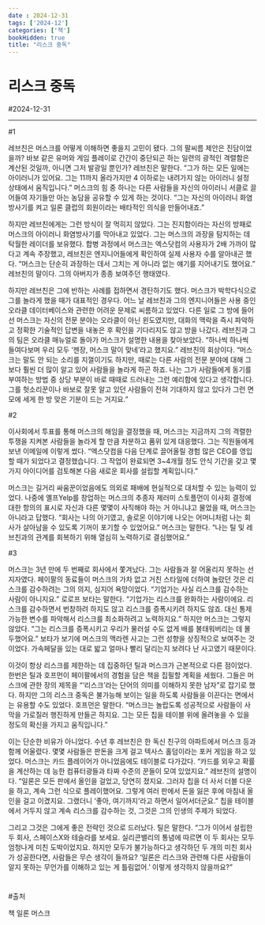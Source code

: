 ```yaml
---
date : 2024-12-31
tags: ['2024-12']
categories: ['책']
bookHidden: true
title: "리스크 중독"
---
```


# 리스크 중독

#2024-12-31

---

#1

레브친은 머스크를 어떻게 이해하면 좋을지 고민이 됐다. 그의 팔씨름 제안은 진담이었을까? 바보 같은 유머와 게임 플레이로 간간이 중단되곤 하는 일련의 광적인 격렬함은 계산된 것일까, 아니면 그저 발광일 뿐인가? 레브친은 말한다. “그가 하는 모든 일에는 아이러니가 있어요. 그는 11까지 올라가지만 4 이하로는 내려가지 않는 아이러니 설정 상태에서 움직입니다.” 머스크의 힘 중 하나는 다른 사람들을 자신의 아이러니 서클로 끌어들여 자기들만 아는 농담을 공유할 수 있게 하는 것이다. “그는 자신의 아이러니 화염방사기를 켜고 일론 클럽의 회원이라는 배타적인 의식을 만들어내죠.”

하지만 레브친에게는 그런 방식이 잘 먹히지 않았다. 그는 진지함이라는 자신의 방패로 머스크의 아이러니 화염방사기를 막아내고 있었다. 그는 머스크의 과장을 탐지하는 데 탁월한 레이더를 보유했다. 합병 과정에서 머스크는 엑스닷컴의 사용자가 2배 가까이 많다고 계속 주장했고, 레브친은 엔지니어들에게 확인하여 실제 사용자 수를 알아내곤 했다. “머스크는 단순히 과장하는 데서 그치는 게 아니라 없는 얘기를 지어내기도 했어요.” 레브친의 말이다. 그의 아버지가 종종 보여주던 행태였다.

하지만 레브친은 그에 반하는 사례를 접하면서 경탄하기도 했다. 머스크가 박학다식으로 그를 놀라게 했을 때가 대표적인 경우다. 어느 날 레브친과 그의 엔지니어들은 사용 중인 오라클 데이터베이스와 관련한 어려운 문제로 씨름하고 있었다. 다른 일로 그 방에 들어선 머스크는 자신의 전문 분야는 오라클이 아닌 윈도였지만, 대화의 맥락을 즉시 파악하고 정확한 기술적인 답변을 내놓은 후 확인을 기다리지도 않고 방을 나갔다. 레브친과 그의 팀은 오라클 매뉴얼로 돌아가 머스크가 설명한 내용을 찾아보았다. “하나씩 하나씩 들여다보며 우리 모두 ‘젠장, 머스크 말이 맞네’라고 했지요.” 레브친의 회상이다. “머스크는 말도 안 되는 소리를 지껄이기도 하지만, 때로는 다른 사람의 전문 분야에 대해 그보다 훨씬 더 많이 알고 있어 사람들을 놀라게 하곤 하죠. 나는 그가 사람들에게 동기를 부여하는 방법 중 상당 부분이 바로 때때로 드러내는 그런 예리함에 있다고 생각합니다. 그를 헛소리꾼이나 바보로 잘못 알고 있던 사람들이 전혀 기대하지 않고 있다가 그런 면모에 세게 한 방 맞은 기분이 드는 거지요.”

#2

이사회에서 투표를 통해 머스크의 해임을 결정했을 때, 머스크는 지금까지 그의 격렬한 투쟁을 지켜본 사람들을 놀라게 할 만큼 차분하고 품위 있게 대응했다. 그는 직원들에게 보낸 이메일에 이렇게 썼다. “엑스닷컴을 다음 단계로 끌어올릴 경험 많은 CEO를 영입할 때가 되었다고 결정했습니다. 그 작업이 완료되면 3~4개월 정도 안식 기간을 갖고 몇 가지 아이디어를 검토해본 다음 새로운 회사를 설립할 계획입니다.”

머스크는 길거리 싸움꾼이었음에도 의외로 패배에 현실적으로 대처할 수 있는 능력이 있었다. 나중에 옐프Yelp를 창업하는 머스크의 추종자 제러미 스토플먼이 이사회 결정에 대한 항의의 표시로 자신과 다른 몇몇이 사직해야 하는 거 아니냐고 물었을 때, 머스크는 아니라고 답했다. “회사는 나의 아기였고, 솔로몬 이야기에 나오는 어머니처럼 나는 회사가 살아남을 수 있도록 기꺼이 포기할 수 있었어요.” 머스크는 말한다. “나는 틸 및 레브친과의 관계를 회복하기 위해 열심히 노력하기로 결심했어요.”

#3

머스크는 3년 만에 두 번째로 회사에서 쫓겨났다. 그는 사람들과 잘 어울리지 못하는 선지자였다. 페이팔의 동료들이 머스크의 가차 없고 거친 스타일에 더하여 놀랐던 것은 리스크를 감수하려는 그의 의지, 심지어 욕망이었다. “기업가는 사실 리스크를 감수하는 사람이 아니지요.” 로로프 보타는 말한다. “기업가는 리스크를 완화하는 사람이에요. 리스크를 감수하면서 번창하려 하지도 않고 리스크를 증폭시키려 하지도 않죠. 대신 통제 가능한 변수를 파악해서 리스크를 최소화하려고 노력하지요.” 하지만 머스크는 그렇지 않았다. “그는 리스크를 증폭시키고 우리가 물러설 수도 없게 배를 불태워버리는 데 몰두했어요.” 보타가 보기에 머스크의 맥라렌 사고는 그런 성향을 상징적으로 보여주는 것이었다. 가속페달을 있는 대로 밟고 얼마나 빨리 달리는지 보려다 난 사고였기 때문이다.

이것이 항상 리스크를 제한하는 데 집중하던 틸과 머스크가 근본적으로 다른 점이었다. 한번은 틸과 호프먼이 페이팔에서의 경험을 담은 책을 집필할 계획을 세웠다. 그들은 머스크에 관한 장의 제목을 “‘리스크’라는 단어의 의미를 이해하지 못한 남자”로 잡기로 했다. 하지만 그의 리스크 중독은 불가능해 보이는 일을 하도록 사람들을 이끈다는 면에서는 유용할 수도 있었다. 호프먼은 말한다. “머스크는 놀랍도록 성공적으로 사람들이 사막을 가로질러 행진하게 만들곤 하지요. 그는 모든 칩을 테이블 위에 올려놓을 수 있을 정도의 확신을 가지고 움직입니다.”

이는 단순한 비유가 아니었다. 수년 후 레브친은 한 독신 친구의 아파트에서 머스크 등과 함께 어울렸다. 몇몇 사람들은 판돈을 크게 걸고 텍사스 홀덤이라는 포커 게임을 하고 있었다. 머스크는 카드 플레이어가 아니었음에도 테이블로 다가갔다. “카드를 외우고 확률을 계산하는 데 능한 컴퓨터광들과 타짜 수준의 꾼들이 모여 있었지요.” 레브친의 설명이다. “일론은 모든 판에서 올인을 걸었고, 당연히 졌지요. 그러자 칩을 더 사서 더블 다운을 하고, 계속 그런 식으로 플레이했어요. 그렇게 여러 판에서 돈을 잃은 후에 마침내 올인을 걸고 이겼지요. 그랬더니 ‘좋아, 여기까지’라고 하면서 일어서더군요.” 칩을 테이블에서 거두지 않고 계속 리스크를 감수하는 것, 그것은 그의 인생의 주제가 되었다.

그리고 그것은 그에게 좋은 전략인 것으로 드러났다. 틸은 말한다. “그가 이어서 설립한 두 회사, 스페이스X와 테슬라를 보세요. 실리콘밸리의 통념에 따르면 이 두 회사는 모두 엄청나게 미친 도박이었지요. 하지만 모두가 불가능하다고 생각하던 두 개의 미친 회사가 성공한다면, 사람들은 무슨 생각이 들까요? ‘일론은 리스크와 관련해 다른 사람들이 알지 못하는 무언가를 이해하고 있는 게 틀림없어.’ 이렇게 생각하지 않을까요?”

#

#출처

책 일론 머스크
